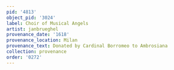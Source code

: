 ```yaml
---
pid: '4813'
object_pid: '3024'
label: Choir of Musical Angels
artist: janbrueghel
provenance_date: '1618'
provenance_location: Milan
provenance_text: Donated by Cardinal Borromeo to Ambrosiana
collection: provenance
order: '0272'
---
```

